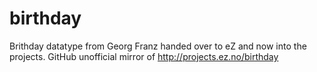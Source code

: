 # birthday
Brithday datatype from Georg Franz handed over to eZ and now into the projects. GitHub unofficial mirror of http://projects.ez.no/birthday
